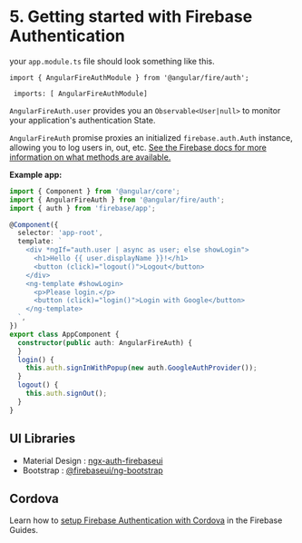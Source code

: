 # 5. Getting started with Firebase Authentication

your `app.module.ts` file should look something like this.

`import { AngularFireAuthModule } from '@angular/fire/auth';`

` imports: [
     AngularFireAuthModule]`

`AngularFireAuth.user` provides you an `Observable<User|null>` to monitor your application's authentication State.

`AngularFireAuth` promise proxies an initialized
`firebase.auth.Auth` instance, allowing you to log users in, out, etc. [See
the Firebase docs for more information on what methods are available.](https://firebase.google.com/docs/reference/js/firebase.auth.Auth)

**Example app:**

```ts
import { Component } from '@angular/core';
import { AngularFireAuth } from '@angular/fire/auth';
import { auth } from 'firebase/app';

@Component({
  selector: 'app-root',
  template: `
    <div *ngIf="auth.user | async as user; else showLogin">
      <h1>Hello {{ user.displayName }}!</h1>
      <button (click)="logout()">Logout</button>
    </div>
    <ng-template #showLogin>
      <p>Please login.</p>
      <button (click)="login()">Login with Google</button>
    </ng-template>
  `,
})
export class AppComponent {
  constructor(public auth: AngularFireAuth) {
  }
  login() {
    this.auth.signInWithPopup(new auth.GoogleAuthProvider());
  }
  logout() {
    this.auth.signOut();
  }
}
```

## UI Libraries

- Material Design : [ngx-auth-firebaseui](https://github.com/AnthonyNahas/ngx-auth-firebaseui)
- Bootstrap : [@firebaseui/ng-bootstrap](https://github.com/firebaseui/ng-bootstrap)

## Cordova

Learn how to [setup Firebase Authentication with Cordova](https://firebase.google.com/docs/auth/web/cordova) in the Firebase Guides.
